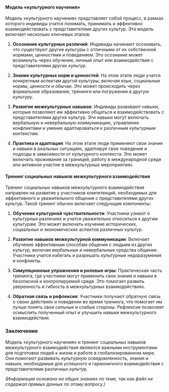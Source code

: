 #### Модель «культурного научения»

Модель «культурного научения» представляет собой процесс, в рамках которого индивиды учатся понимать, принимать и эффективно взаимодействовать с представителями других культур. Эта модель включает несколько ключевых этапов:

1. **Осознание культурных различий**: Индивиды начинают осознавать, что существуют другие культуры с отличными от их собственной нормами, ценностями и поведением. Это осознание может возникнуть через обучение, личный опыт или взаимодействие с представителями других культур.
    
2. **Знание культурных норм и ценностей**: На этом этапе люди учатся конкретным аспектам другой культуры, включая язык, социальные нормы, ценности и обычаи. Это может происходить через формальное образование, тренинги или погружение в другую культуру.
    
3. **Развитие межкультурных навыков**: Индивиды развивают навыки, которые позволяют им эффективно общаться и взаимодействовать с представителями других культур. Эти навыки могут включать вербальную и невербальную коммуникацию, управление конфликтами и умение адаптироваться к различным культурным контекстам.
    
4. **Практика и адаптация**: На этом этапе люди применяют свои знания и навыки в реальных ситуациях, адаптируя свое поведение и подходы в зависимости от культурного контекста. Это может включать проживание за границей, работу в международной среде или активное участие в межкультурных мероприятиях.
    

#### Тренинг социальных навыков межкультурного взаимодействия

Тренинг социальных навыков межкультурного взаимодействия направлен на развитие у участников компетенций, необходимых для эффективного и уважительного общения с представителями других культур. Такой тренинг обычно включает следующие компоненты:

1. **Обучение культурной чувствительности**: Участники узнают о культурных различиях и учатся уважительно относиться к другим культурам. Это может включать изучение исторических, социальных и экономических аспектов различных культур.
    
2. **Развитие навыков межкультурной коммуникации**: Включает обучение эффективным способам общения с людьми из других культур, включая вербальные и невербальные средства общения. Участники учатся избегать и разрешать культурные недоразумения и конфликты.
    
3. **Симуляционные упражнения и ролевые игры**: Практическая часть тренинга, где участники могут применить свои знания и навыки в безопасной и контролируемой среде. Это помогает развить уверенность и гибкость в межкультурных взаимодействиях.
    
4. **Обратная связь и рефлексия**: Участники получают обратную связь о своих действиях и поведении во время тренинга, что помогает им лучше понять свои сильные и слабые стороны. Рефлексия позволяет осмыслить полученный опыт и улучшить навыки межкультурного взаимодействия.
    

### Заключение

Модель «культурного научения» и тренинг социальных навыков межкультурного взаимодействия являются важными инструментами для подготовки людей к жизни и работе в глобализированном мире. Они помогают развивать культурную осведомленность, знания и навыки, необходимые для успешного и гармоничного взаимодействия с представителями различных культур.

_(Информация основана на общих знаниях по теме, так как файл не содержал прямых данных по этому вопросу.)_